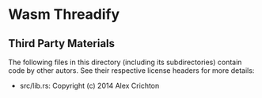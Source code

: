 # Wasm Threadify


## Third Party Materials
The following files in this directory (including its subdirectories) contain code by
other autors. See their respective license headers for more details:
- src/lib.rs: Copyright (c) 2014 Alex Crichton